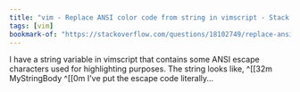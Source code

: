 ```yaml
---
title: "vim - Replace ANSI color code from string in vimscript - Stack Overflow"
tags: [vim]
bookmark-of: "https://stackoverflow.com/questions/18102749/replace-ansi-color-code-from-string-in-vimscript"
---
```

I have a string variable in vimscript that contains some ANSI escape characters used for highlighting purposes. The string looks like, ^[[32m MyStringBody ^[[0m I've put the escape code literally...